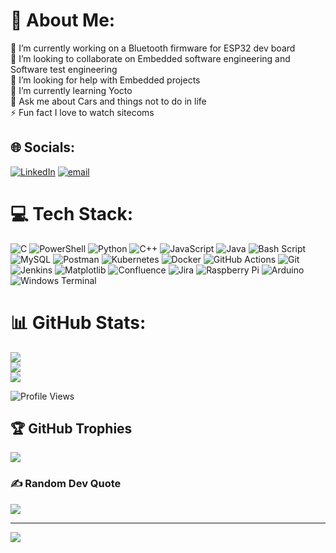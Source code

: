 # 💫 About Me:
🔭 I’m currently working on  a Bluetooth firmware for ESP32 dev board<br>👯 I’m looking to collaborate on Embedded software engineering and Software test engineering<br>🤝 I’m looking for help with Embedded projects<br>🌱 I’m currently learning Yocto <br>💬 Ask me about Cars and things not to do in life<br>⚡ Fun fact  I love to watch sitecoms


## 🌐 Socials:
[![LinkedIn](https://img.shields.io/badge/LinkedIn-%230077B5.svg?logo=linkedin&logoColor=white)](https://linkedin.com/in/https://www.linkedin.com/in/gokul-kollayil-sajeevan-97b53818b) [![email](https://img.shields.io/badge/Email-D14836?logo=gmail&logoColor=white)](mailto:gokulks1362@gmail.com) 

# 💻 Tech Stack:
![C](https://img.shields.io/badge/c-%2300599C.svg?style=flat-square&logo=c&logoColor=white) ![PowerShell](https://img.shields.io/badge/PowerShell-%235391FE.svg?style=flat-square&logo=powershell&logoColor=white) ![Python](https://img.shields.io/badge/python-3670A0?style=flat-square&logo=python&logoColor=ffdd54) ![C++](https://img.shields.io/badge/c++-%2300599C.svg?style=flat-square&logo=c%2B%2B&logoColor=white) ![JavaScript](https://img.shields.io/badge/javascript-%23323330.svg?style=flat-square&logo=javascript&logoColor=%23F7DF1E) ![Java](https://img.shields.io/badge/java-%23ED8B00.svg?style=flat-square&logo=openjdk&logoColor=white) ![Bash Script](https://img.shields.io/badge/bash_script-%23121011.svg?style=flat-square&logo=gnu-bash&logoColor=white) ![MySQL](https://img.shields.io/badge/mysql-4479A1.svg?style=flat-square&logo=mysql&logoColor=white) ![Postman](https://img.shields.io/badge/Postman-FF6C37?style=flat-square&logo=postman&logoColor=white) ![Kubernetes](https://img.shields.io/badge/kubernetes-%23326ce5.svg?style=flat-square&logo=kubernetes&logoColor=white) ![Docker](https://img.shields.io/badge/docker-%230db7ed.svg?style=flat-square&logo=docker&logoColor=white) ![GitHub Actions](https://img.shields.io/badge/github%20actions-%232671E5.svg?style=flat-square&logo=githubactions&logoColor=white) ![Git](https://img.shields.io/badge/git-%23F05033.svg?style=flat-square&logo=git&logoColor=white) ![Jenkins](https://img.shields.io/badge/jenkins-%232C5263.svg?style=flat-square&logo=jenkins&logoColor=white) ![Matplotlib](https://img.shields.io/badge/Matplotlib-%23ffffff.svg?style=flat-square&logo=Matplotlib&logoColor=black) ![Confluence](https://img.shields.io/badge/confluence-%23172BF4.svg?style=flat-square&logo=confluence&logoColor=white) ![Jira](https://img.shields.io/badge/jira-%230A0FFF.svg?style=flat-square&logo=jira&logoColor=white) ![Raspberry Pi](https://img.shields.io/badge/-Raspberry_Pi-C51A4A?style=flat-square&logo=Raspberry-Pi) ![Arduino](https://img.shields.io/badge/-Arduino-00979D?style=flat-square&logo=Arduino&logoColor=white) ![Windows Terminal](https://img.shields.io/badge/Windows%20Terminal-%234D4D4D.svg?style=flat-square&logo=windows-terminal&logoColor=white)
# 📊 GitHub Stats:
![](https://github-readme-stats.vercel.app/api?username=gokul1362&theme=blue_navy&hide_border=true&include_all_commits=false&count_private=true)<br/>
![](https://nirzak-streak-stats.vercel.app/?user=gokul1362&theme=blue_navy&hide_border=true)<br/>
![](https://github-readme-stats.vercel.app/api/top-langs/?username=gokul1362&theme=blue_navy&hide_border=true&include_all_commits=false&count_private=true&layout=compact)

<p align="left">
  <img src="https://komarev.com/ghpvc/?username=gokul1362&label=Profile%20views&color=0e75b6&style=flat" alt="Profile Views" />
</p>

## 🏆 GitHub Trophies
![](https://github-profile-trophy.vercel.app/?username=gokul1362&theme=radical&no-frame=false&no-bg=true&margin-w=4)

### ✍️ Random Dev Quote
![](https://quotes-github-readme.vercel.app/api?type=horizontal&theme=radical)

---
[![](https://visitcount.itsvg.in/api?id=gokul1362&icon=0&color=0)](https://visitcount.itsvg.in)

<!-- Proudly created with GPRM ( https://gprm.itsvg.in ) -->
